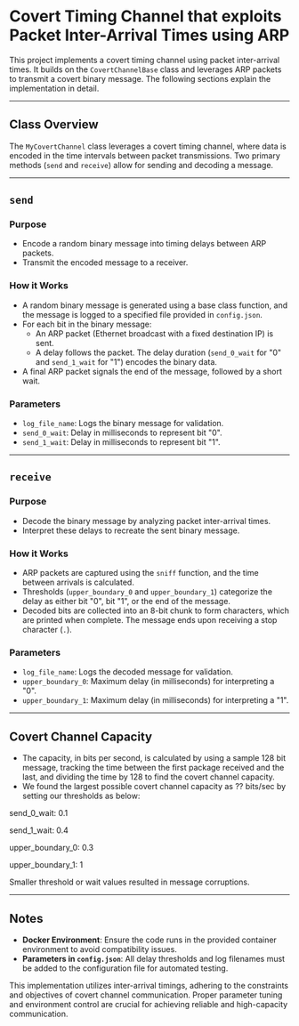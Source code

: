 # Covert Timing Channel that exploits Packet Inter-Arrival Times using ARP 

This project implements a covert timing channel using packet inter-arrival times. It builds on the `CovertChannelBase` class and leverages ARP packets to transmit a covert binary message. The following sections explain the implementation in detail.

---

## Class Overview
The `MyCovertChannel` class leverages a covert timing channel, where data is encoded in the time intervals between packet transmissions. Two primary methods (`send` and `receive`) allow for sending and decoding a message.

---

## `send`

### Purpose
- Encode a random binary message into timing delays between ARP packets.
- Transmit the encoded message to a receiver.

### How it Works
- A random binary message is generated using a base class function, and the message is logged to a specified file provided in `config.json`.
- For each bit in the binary message:
  - An ARP packet (Ethernet broadcast with a fixed destination IP) is sent.
  - A delay follows the packet. The delay duration (`send_0_wait` for "0" and `send_1_wait` for "1") encodes the binary data.
- A final ARP packet signals the end of the message, followed by a short wait.

### Parameters
- `log_file_name`: Logs the binary message for validation.
- `send_0_wait`: Delay in milliseconds to represent bit "0".
- `send_1_wait`: Delay in milliseconds to represent bit "1".

---

## `receive`

### Purpose
- Decode the binary message by analyzing packet inter-arrival times.
- Interpret these delays to recreate the sent binary message.

### How it Works
- ARP packets are captured using the `sniff` function, and the time between arrivals is calculated.
- Thresholds (`upper_boundary_0` and `upper_boundary_1`) categorize the delay as either bit "0", bit "1", or the end of the message.
- Decoded bits are collected into an 8-bit chunk to form characters, which are printed when complete. The message ends upon receiving a stop character (`.`).

### Parameters
- `log_file_name`: Logs the decoded message for validation.
- `upper_boundary_0`: Maximum delay (in milliseconds) for interpreting a "0".
- `upper_boundary_1`: Maximum delay (in milliseconds) for interpreting a "1".

---

## Covert Channel Capacity

- The capacity, in bits per second, is calculated by using a sample 128 bit message, tracking the time between the first package received and the last, and dividing the time by 128 to find the covert channel capacity.
- We found the largest possible covert channel capacity as ?? bits/sec by setting our thresholds as below:

send_0_wait: 0.1

send_1_wait: 0.4

upper_boundary_0: 0.3

upper_boundary_1: 1

Smaller threshold or wait values resulted in message corruptions.


---

## Notes

- **Docker Environment**: Ensure the code runs in the provided container environment to avoid compatibility issues.
- **Parameters in `config.json`**: All delay thresholds and log filenames must be added to the configuration file for automated testing.

This implementation utilizes inter-arrival timings, adhering to the constraints and objectives of covert channel communication. Proper parameter tuning and environment control are crucial for achieving reliable and high-capacity communication.
